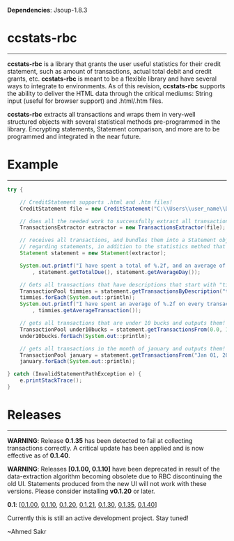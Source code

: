 **Dependencies**: Jsoup-1.8.3

ccstats-rbc
=====
---

**ccstats-rbc** is a library that grants the user useful statistics for their credit statement,
such as amount of transactions, actual total debit and credit grants, etc. **ccstats-rbc** is meant to be a flexible library and have several ways to integrate to environments. As of this revision, **ccstats-rbc** supports the ability to deliver the HTML data through the critical mediums: String input (useful for browser support) and .html/.htm files.

**ccstats-rbc** extracts all transactions and wraps them in very-well structured objects with several statistical methods pre-programmed in the library. Encrypting statements, Statement comparison, and more are to be programmed and integrated in the near future.

Example
=====
---
```java
try {

    // CreditStatement supports .html and .htm files!
    CreditStatement file = new CreditStatement("C:\\Users\\user_name\\Desktop\\statement.htm");

    // does all the needed work to successfully extract all transactions so they are ready to be used.
    TransactionsExtractor extractor = new TransactionsExtractor(file);

    // receives all transactions, and bundles them into a Statement object that has specific methods
    // regarding statements, in addition to the statistics method that the statement class inherits from.
    Statement statement = new Statement(extractor);

    System.out.printf("I have spent a total of %.2f, and an average of %.2f daily!\n"
        , statement.getTotalDue(), statement.getAverageDay());

    // Gets all transactions that have descriptions that start with "tim hortons" and outputs them all!
    TransactionPool timmies = statement.getTransactionsByDescription("tim hortons", true);
    timmies.forEach(System.out::println);
    System.out.printf("I have spent an average of %.2f on every transaction at tim hortons!"
        , timmies.getAverageTransaction());

    // gets all transactions that are under 10 bucks and outputs them!
    TransactionPool under10bucks = statement.getTransactionsFrom(0.0, 10);
    under10bucks.forEach(System.out::println);

    // gets all transactions in the month of january and outputs them!
    TransactionPool january = statement.getTransactionsFrom("Jan 01, 2016", "Jan 31, 2016");
    january.forEach(System.out::println);

} catch (InvalidStatementPathException e) {
    e.printStackTrace();
}
```
Releases
=====
---
**WARNING**: Release **0.1.35** has been detected to fail at collecting transactions correctly. A critical update
has been applied and is now effective as of **0.1.40**.


**WARNING**: Releases **[0.1.00, 0.1.10]** have been deprecated in result of the data-extraction algorithm becoming
obsolete due to RBC discontinuing the old UI. Statements produced from the new UI will not work with these versions.
Please consider installing **v0.1.20** or later.

**0.1**: [[0.1.00](https://github.com/ahmedsakr/ccstats-rbc/releases/tag/0.1.00),
          [0.1.10](https://github.com/ahmedsakr/ccstats-rbc/releases/tag/0.1.10),
          [0.1.20](https://github.com/ahmedsakr/ccstats-rbc/releases/tag/0.1.20),
          [0.1.21](https://github.com/ahmedsakr/ccstats-rbc/releases/tag/0.1.21),
          [0.1.30](https://github.com/ahmedsakr/ccstats-rbc/releases/tag/0.1.30),
          [0.1.35](https://github.com/ahmedsakr/ccstats-rbc/releases/tag/0.1.35),
          [0.1.40](https://github.com/ahmedsakr/ccstats-rbc/releases/tag/0.1.40)]


Currently this is still an active development project. Stay tuned!

~Ahmed Sakr
